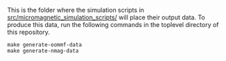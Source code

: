 This is the folder where the simulation scripts in
[src/micromagnetic_simulation_scripts/](../../src/micromagnetic_simulation_scripts/)
will place their output data. To produce this data, run the following commands
in the toplevel directory of this repository.

    make generate-oommf-data
    make generate-nmag-data
